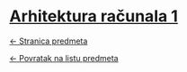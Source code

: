 # [Arhitektura računala 1](https://www.github.com/studosi-fer/ARHRAC1)
[<- Stranica predmeta](https://www.fer.unizg.hr/predmet/arh1)

[<- Povratak na listu predmeta](https://www.github.com/studosi/FER)
